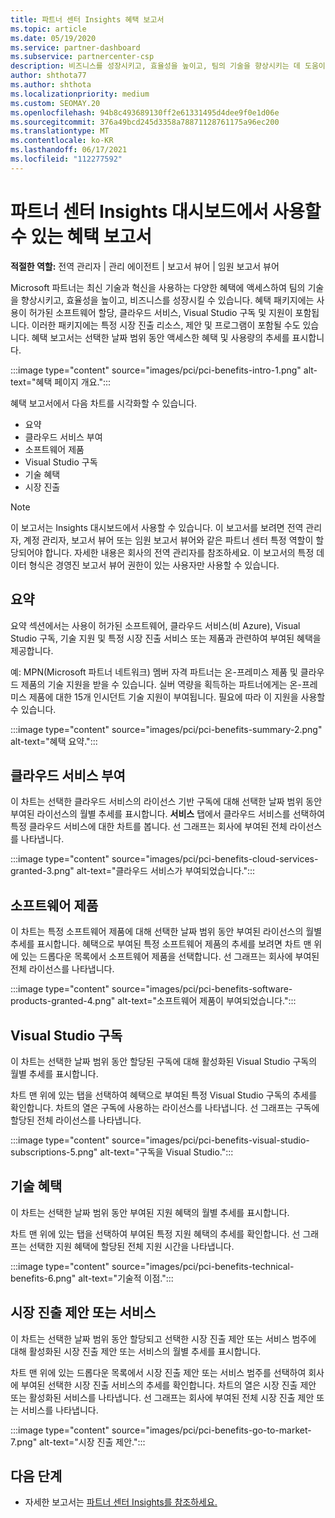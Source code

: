 ```yaml
---
title: 파트너 센터 Insights 혜택 보고서
ms.topic: article
ms.date: 05/19/2020
ms.service: partner-dashboard
ms.subservice: partnercenter-csp
description: 비즈니스를 성장시키고, 효율성을 높이고, 팀의 기술을 향상시키는 데 도움이 되는 Microsoft 파트너 혜택 유형을 확인합니다.
author: shthota77
ms.author: shthota
ms.localizationpriority: medium
ms.custom: SEOMAY.20
ms.openlocfilehash: 94b8c493689130ff2e61331495d4dee9f0e1d06e
ms.sourcegitcommit: 376a49bcd245d3358a78871128761175a96ec200
ms.translationtype: MT
ms.contentlocale: ko-KR
ms.lasthandoff: 06/17/2021
ms.locfileid: "112277592"
---
```

# <a name="benefits-report-available-from-the-partner-center-insights-dashboard"></a>파트너 센터 Insights 대시보드에서 사용할 수 있는 혜택 보고서

**적절한 역할:** 전역 관리자 | 관리 에이전트 | 보고서 뷰어 | 임원 보고서 뷰어

Microsoft 파트너는 최신 기술과 혁신을 사용하는 다양한 혜택에 액세스하여 팀의 기술을 향상시키고, 효율성을 높이고, 비즈니스를 성장시킬 수 있습니다. 혜택 패키지에는 사용이 허가된 소프트웨어 할당, 클라우드 서비스, Visual Studio 구독 및 지원이 포함됩니다. 이러한 패키지에는 특정 시장 진출 리소스, 제안 및 프로그램이 포함될 수도 있습니다. 혜택 보고서는 선택한 날짜 범위 동안 액세스한 혜택 및 사용량의 추세를 표시합니다.

:::image type="content" source="images/pci/pci-benefits-intro-1.png" alt-text="혜택 페이지 개요.":::

혜택 보고서에서 다음 차트를 시각화할 수 있습니다.

- 요약
- 클라우드 서비스 부여
- 소프트웨어 제품
- Visual Studio 구독
- 기술 혜택
- 시장 진출

 > [!NOTE]
 > 이 보고서는 Insights 대시보드에서 사용할 수 있습니다. 이 보고서를 보려면 전역 관리자, 계정 관리자, 보고서 뷰어 또는 임원 보고서 뷰어와 같은 파트너 센터 특정 역할이 할당되어야 합니다. 자세한 내용은 회사의 전역 관리자를 참조하세요. 이 보고서의 특정 데이터 형식은 경영진 보고서 뷰어 권한이 있는 사용자만 사용할 수 있습니다.

## <a name="summary"></a>요약

요약 섹션에서는 사용이 허가된 소프트웨어, 클라우드 서비스(비 Azure), Visual Studio 구독, 기술 지원 및 특정 시장 진출 서비스 또는 제품과 관련하여 부여된 혜택을 제공합니다.

예: MPN(Microsoft 파트너 네트워크) 멤버 자격 파트너는 온-프레미스 제품 및 클라우드 제품의 기술 지원을 받을 수 있습니다. 실버 역량을 획득하는 파트너에게는 온-프레미스 제품에 대한 15개 인시던트 기술 지원이 부여됩니다. 필요에 따라 이 지원을 사용할 수 있습니다. 

:::image type="content" source="images/pci/pci-benefits-summary-2.png" alt-text="혜택 요약.":::

## <a name="cloud-services-granted"></a>클라우드 서비스 부여

이 차트는 선택한 클라우드 서비스의 라이선스 기반 구독에 대해 선택한 날짜 범위 동안 부여된 라이선스의 월별 추세를 표시합니다.
**서비스** 탭에서 클라우드 서비스를 선택하여 특정 클라우드 서비스에 대한 차트를 봅니다. 선 그래프는 회사에 부여된 전체 라이선스를 나타냅니다.

:::image type="content" source="images/pci/pci-benefits-cloud-services-granted-3.png" alt-text="클라우드 서비스가 부여되었습니다.":::

## <a name="software-products"></a>소프트웨어 제품

이 차트는 특정 소프트웨어 제품에 대해 선택한 날짜 범위 동안 부여된 라이선스의 월별 추세를 표시합니다. 혜택으로 부여된 특정 소프트웨어 제품의 추세를 보려면 차트 맨 위에 있는 드롭다운 목록에서 소프트웨어 제품을 선택합니다. 선 그래프는 회사에 부여된 전체 라이선스를 나타냅니다.

:::image type="content" source="images/pci/pci-benefits-software-products-granted-4.png" alt-text="소프트웨어 제품이 부여되었습니다.":::

## <a name="visual-studio-subscriptions"></a>Visual Studio 구독

이 차트는 선택한 날짜 범위 동안 할당된 구독에 대해 활성화된 Visual Studio 구독의 월별 추세를 표시합니다.

차트 맨 위에 있는 탭을 선택하여 혜택으로 부여된 특정 Visual Studio 구독의 추세를 확인합니다. 차트의 열은 구독에 사용하는 라이선스를 나타냅니다. 선 그래프는 구독에 할당된 전체 라이선스를 나타냅니다.

:::image type="content" source="images/pci/pci-benefits-visual-studio-subscriptions-5.png" alt-text="구독을 Visual Studio.":::

## <a name="technical-benefits"></a>기술 혜택

이 차트는 선택한 날짜 범위 동안 부여된 지원 혜택의 월별 추세를 표시합니다.

차트 맨 위에 있는 탭을 선택하여 부여된 특정 지원 혜택의 추세를 확인합니다. 선 그래프는 선택한 지원 혜택에 할당된 전체 지원 시간을 나타냅니다.

:::image type="content" source="images/pci/pci-benefits-technical-benefits-6.png" alt-text="기술적 이점.":::

## <a name="go-to-market-offers-or-services"></a>시장 진출 제안 또는 서비스

이 차트는 선택한 날짜 범위 동안 할당되고 선택한 시장 진출 제안 또는 서비스 범주에 대해 활성화된 시장 진출 제안 또는 서비스의 월별 추세를 표시합니다.

차트 맨 위에 있는 드롭다운 목록에서 시장 진출 제안 또는 서비스 범주를 선택하여 회사에 부여된 선택한 시장 진출 서비스의 추세를 확인합니다. 차트의 열은 시장 진출 제안 또는 활성화된 서비스를 나타냅니다. 선 그래프는 회사에 부여된 전체 시장 진출 제안 또는 서비스를 나타냅니다.

:::image type="content" source="images/pci/pci-benefits-go-to-market-7.png" alt-text="시장 진출 제안.":::

## <a name="next-steps"></a>다음 단계

- 자세한 보고서는 [파트너 센터 Insights를 참조하세요.](partner-center-insights.md)

